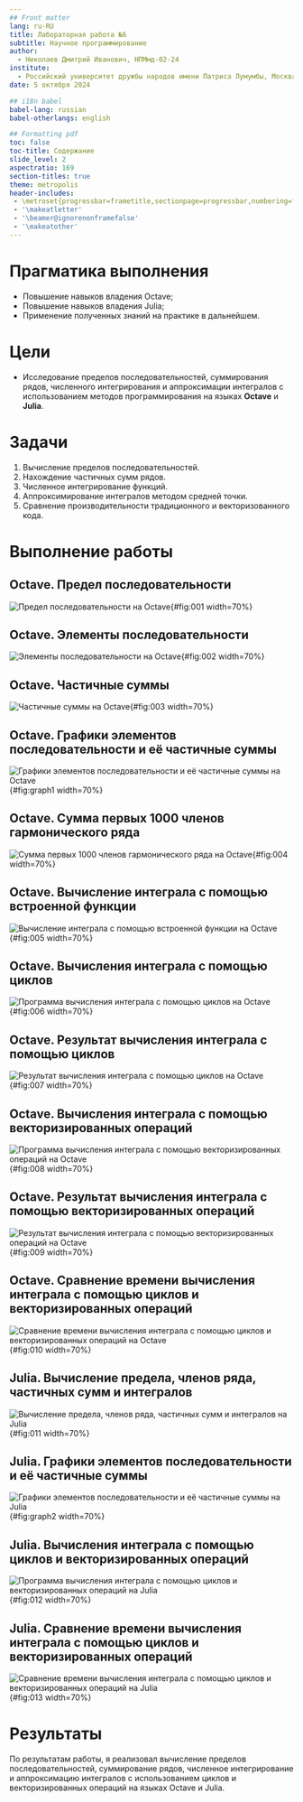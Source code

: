 ```yaml
---
## Front matter
lang: ru-RU
title: Лабораторная работа №6
subtitle: Научное программирование
author:
  - Николаев Дмитрий Иванович, НПМмд-02-24
institute:
  - Российский университет дружбы народов имени Патриса Лумумбы, Москва, Россия
date: 5 октября 2024

## i18n babel
babel-lang: russian
babel-otherlangs: english

## Formatting pdf
toc: false
toc-title: Содержание
slide_level: 2
aspectratio: 169
section-titles: true
theme: metropolis
header-includes:
 - \metroset{progressbar=frametitle,sectionpage=progressbar,numbering=fraction}
 - '\makeatletter'
 - '\beamer@ignorenonframefalse'
 - '\makeatother'
---
```


# Прагматика выполнения

- Повышение навыков владения Octave;
- Повышение навыков владения Julia;
- Применение полученных знаний на практике в дальнейшем.

# Цели

- Исследование пределов последовательностей, суммирования рядов, численного интегрирования и аппроксимации интегралов с использованием методов программирования на языках **Octave** и **Julia**.

# Задачи

1. Вычисление пределов последовательностей.
2. Нахождение частичных сумм рядов.
3. Численное интегрирование функций.
4. Аппроксимирование интегралов методом средней точки.
5. Сравнение производительности традиционного и векторизованного кода.

# Выполнение работы

## Octave. Предел последовательности

![Предел последовательности на Octave](image/1.png){#fig:001 width=70%}

## Octave. Элементы последовательности

![Элементы последовательности на Octave](image/2.png){#fig:002 width=70%}

## Octave. Частичные суммы

![Частичные суммы на Octave](image/3.png){#fig:003 width=70%}

## Octave. Графики элементов последовательности и её частичные суммы

![Графики элементов последовательности и её частичные суммы на Octave](image/fig1.png){#fig:graph1 width=70%}

## Octave. Сумма первых 1000 членов гармонического ряда

![Сумма первых 1000 членов гармонического ряда на Octave](image/4.png){#fig:004 width=70%}

## Octave. Вычисление интеграла с помощью встроенной функции

![Вычисление интеграла с помощью встроенной функции на Octave](image/5.png){#fig:005 width=70%}

## Octave. Вычисления интеграла с помощью циклов

![Программа вычисления интеграла с помощью циклов на Octave](image/6.png){#fig:006 width=70%}

## Octave. Результат вычисления интеграла с помощью циклов

![Результат вычисления интеграла с помощью циклов на Octave](image/7.png){#fig:007 width=70%}

## Octave. Вычисления интеграла с помощью векторизированных операций

![Программа вычисления интеграла с помощью векторизированных операций на Octave](image/8.png){#fig:008 width=70%}

## Octave. Результат вычисления интеграла с помощью векторизированных операций

![Результат вычисления интеграла с помощью векторизированных операций на Octave](image/9.png){#fig:009 width=70%}

## Octave. Сравнение времени вычисления интеграла с помощью циклов и векторизированных операций

![Сравнение времени вычисления интеграла с помощью циклов и векторизированных операций на Octave](image/10.png){#fig:010 width=70%}

## Julia. Вычисление предела, членов ряда, частичных сумм и интегралов

![Вычисление предела, членов ряда, частичных сумм и интегралов на Julia](image/11.png){#fig:011 width=70%}

## Julia. Графики элементов последовательности и её частичные суммы

![Графики элементов последовательности и её частичные суммы на Julia](image/fig2.png){#fig:graph2 width=70%}

## Julia. Вычисления интеграла с помощью циклов и векторизированных операций

![Программа вычисления интеграла с помощью циклов и векторизированных операций на Julia](image/12.png){#fig:012 width=70%}

## Julia. Сравнение времени вычисления интеграла с помощью циклов и векторизированных операций

![Сравнение времени вычисления интеграла с помощью циклов и векторизированных операций на Julia](image/13.png){#fig:013 width=70%}

# Результаты

По результатам работы, я реализовал вычисление пределов последовательностей, суммирование рядов, численное интегрирование и аппроксимацию интегралов с использованием циклов и векторизированных операций на языках Octave и Julia.
